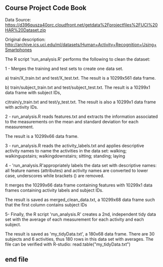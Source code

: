 ## Course Project Code Book
 

Data Source: https://d396qusza40orc.cloudfront.net/getdata%2Fprojectfiles%2FUCI%20HAR%20Dataset.zip

Original description: http://archive.ics.uci.edu/ml/datasets/Human+Activity+Recognition+Using+Smartphones

The R script 'run_analysis.R' performs the following to clean the dataset:

1 - Merges the training and test sets to create one data set.

a) train/X_train.txt and test/X_test.txt.
The result is a 10299x561 data frame.

b) train/subject_train.txt and test/subject_test.txt. 
The result is a 10299x1 data frame with subject IDs, 

c)train/y_train.txt and test/y_test.txt.
The result is also a 10299x1 data frame with activity IDs.

2 - run_analysis.R reads features.txt and extracts the information associated to the measurements on the mean and standard deviation for each measurement. 

The result is a 10299x66 data frame.

3 - run_analysis.R reads the activity_labels.txt and applies descriptive activity names to name the activities in the data set: walking; walkingupstairs; walkingdownstairs; sitting; standing; laying
       

4 - 'run_analysis.R'appropriately labels the data set with descriptive names: all feature names (attributes) and activity names are converted to lower case, underscores while brackets () are removed. 

It merges the 10299x66 data frame containing features with 10299x1 data frames containing activity labels and subject IDs. 

The result is saved as merged_clean_data.txt, a 10299x68 data frame such that the first column contains subject IDs

         
5- Finally, the R script 'run_analysis.R' creates a 2nd, independent tidy data set with the average of each measurement for each activity and each subject. 

The result is saved as 'my_tidyData.txt', a 180x68 data frame.
There are 30 subjects and 6 activities, thus 180 rows in this data set with averages.
The file can be verified with R-studio: read.table("my_tidyData.txt")

## end file

